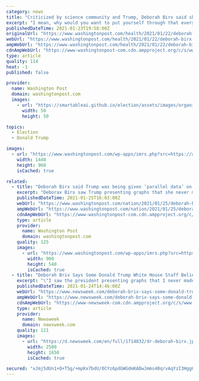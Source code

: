 ```yaml
---
category: news
title: "Criticized by science community and Trump, Deborah Birx said she ‘always’ considered quitting"
excerpt: "I mean, why would you want to put yourself through that every day?” Birx said in a clip of her conversation with Margaret Brennan on CBS News’ “Face The Nation.\""
publishedDateTime: 2021-01-23T19:58:00Z
originalUrl: "https://www.washingtonpost.com/health/2021/01/22/deborah-birx-interview/"
webUrl: "https://www.washingtonpost.com/health/2021/01/22/deborah-birx-interview/"
ampWebUrl: "https://www.washingtonpost.com/health/2021/01/22/deborah-birx-interview/?outputType=amp"
cdnAmpWebUrl: "https://www-washingtonpost-com.cdn.ampproject.org/c/s/www.washingtonpost.com/health/2021/01/22/deborah-birx-interview/?outputType=amp"
type: article
quality: 114
heat: -1
published: false

provider:
  name: Washington Post
  domain: washingtonpost.com
  images:
    - url: "https://smartableai.github.io/election/assets/images/organizations/washingtonpost.com-50x50.jpg"
      width: 50
      height: 50

topics:
  - Election
  - Donald Trump

images:
  - url: "https://www.washingtonpost.com/wp-apps/imrs.php?src=https://arc-anglerfish-washpost-prod-washpost.s3.amazonaws.com/public/2Q67O4SE3YI6XLBKHLAPFOGO5M.jpg&w=1440"
    width: 1440
    height: 960
    isCached: true

related:
  - title: "Deborah Birx said Trump was being given ‘parallel data’ on covid-19"
    excerpt: "Deborax Birx saw Trump presenting graphs that she never made, the former White House coronavirus response coordinator said Sunday."
    publishedDateTime: 2021-01-25T16:03:00Z
    webUrl: "https://www.washingtonpost.com/nation/2021/01/25/deborah-birx-interview-trump-covid/"
    ampWebUrl: "https://www.washingtonpost.com/nation/2021/01/25/deborah-birx-interview-trump-covid/?outputType=amp"
    cdnAmpWebUrl: "https://www-washingtonpost-com.cdn.ampproject.org/c/s/www.washingtonpost.com/nation/2021/01/25/deborah-birx-interview-trump-covid/?outputType=amp"
    type: article
    provider:
      name: Washington Post
      domain: washingtonpost.com
    quality: 125
    images:
      - url: "https://www.washingtonpost.com/wp-apps/imrs.php?src=https://d1i4t8bqe7zgj6.cloudfront.net/thumbnails/600dddea4cedfd000169c37a/2021-01-24T204202Z_1_OVDWKJOWV_RTRMADC_0_HEALTH-CORONAVIRUS-USA.jpg&w=1440"
        width: 960
        height: 540
        isCached: true
  - title: "Deborah Brix Says Some Donald Trump White House Staff Believed COVID Was a Hoax"
    excerpt: "\"I saw the president presenting graphs that I never made... Someone inside was creating a parallel set of data and graphics that were shown to the president,\" the former coordinator of the Trump administration's coronavirus task force said."
    publishedDateTime: 2021-01-24T14:46:00Z
    webUrl: "https://www.newsweek.com/deborah-brix-says-some-donald-trump-white-house-staff-believed-covid-was-hoax-1563971"
    ampWebUrl: "https://www.newsweek.com/deborah-brix-says-some-donald-trump-white-house-staff-believed-covid-was-hoax-1563971?amp=1"
    cdnAmpWebUrl: "https://www-newsweek-com.cdn.ampproject.org/c/s/www.newsweek.com/deborah-brix-says-some-donald-trump-white-house-staff-believed-covid-was-hoax-1563971?amp=1"
    type: article
    provider:
      name: Newsweek
      domain: newsweek.com
    quality: 121
    images:
      - url: "https://d.newsweek.com/en/full/1714832/dr-deborah-birx.jpg"
        width: 2500
        height: 1650
        isCached: true

secured: "xJmj5dUn1+Q+T5g/+mpKx7bdU/0CYz6pdGWGdmKADwJmms40qrvAqYzI3Hgg6MFj78V5dVtmHDHDHQvigYvsIz6T5dNFvR6n5O+3ENZ3u3nsDjyaZNMstm404t1GhS8yFu/B3KxMZljBC30NM17RGLv0ccvkpzX+yqQZxXa1TD66gTM+63PtsenrYTO2i+le1EpM6GetJF7NUupXKGxkK5mDKMkz44bPyQRm2+qXSQBMh/Bw/cjT8Sp7CeBEMbUR/KhgBO1o4mfLthpgHfoJZ5Q/rHDc9fn4vFOQSGWwNm1WgtLS0KzkEbkqLsOl0YxSwTrVEA7yMCFdMjmX5hGteRkVipaoygfHmGOPm0VhDWc=;1y83r07rrndTHMywB/lcpA=="
---
```



